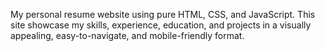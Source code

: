 My personal resume website using pure HTML, CSS, and JavaScript.
This site showcase my skills, experience, education, and projects in a visually appealing, easy-to-navigate, and mobile-friendly format.
